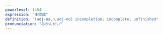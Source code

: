```yaml
---
powerlevel: 1454
expression: "未完成"
definition: "(adj-na,n,adj-no) incompletion; incomplete; unfinished"
pronunciation: "みかんせい"
---
```

